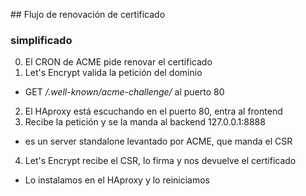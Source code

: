 ## Flujo de renovación de certificado
### simplificado

0. El CRON de ACME pide renovar el certificado
1. Let's Encrypt valida la petición del dominio
 - GET */.well-known/acme-challenge/* al puerto 80
2. El HAproxy está escuchando en el puerto 80, entra al frontend
3. Recibe la petición y se la manda al backend 127.0.0.1:8888
 - es un server standalone levantado por ACME, que manda el CSR
4. Let's Encrypt recibe el CSR, lo firma y nos devuelve el certificado
 - Lo instalamos en el HAproxy y lo reiniciamos
